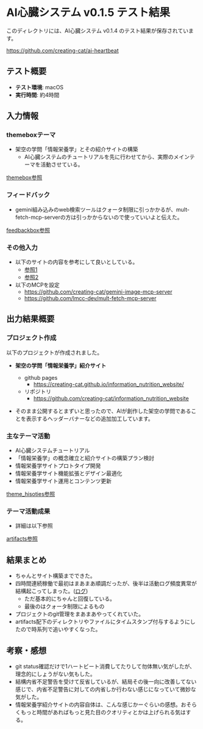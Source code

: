 # AI心臓システム v0.1.5 テスト結果

このディレクトリには、AI心臓システム v0.1.4 のテスト結果が保存されています。

https://github.com/creating-cat/ai-heartbeat

## テスト概要

- **テスト環境**: macOS
- **実行時間**: 約4時間

## 入力情報

### themeboxテーマ

* 架空の学問「情報栄養学」とその紹介サイトの構築
  * AI心臓システムのチュートリアルを先に行わせてから、実際のメインテーマを活動させている。

[themebox参照](./themebox/)

### フィードバック

* gemini組み込みのweb検索ツールはクォータ制限に引っかかるが、mult-fetch-mcp-serverの方は引っかからないので使っていいよと伝えた。

[feedbackbox参照](./feedbackbox)

### その他入力

* 以下のサイトの内容を参考にして良いとしている。
  * [参照1](https://creating-cat.com/labs/ai-sounding-board/board001-information-nutrition)
  * [参照2](https://creating-cat.com/labs/roo-talk/ai-talk/theme008-information-nutrition)
* 以下のMCPを設定
  * https://github.com/creating-cat/gemini-image-mcp-server
  * https://github.com/lmcc-dev/mult-fetch-mcp-server


## 出力結果概要

### プロジェクト作成

以下のプロジェクトが作成されました。

- **架空の学問「情報栄養学」紹介サイト**
  - github pages
    - https://creating-cat.github.io/information_nutrition_website/
  - リポジトリ
    - https://github.com/creating-cat/information_nutrition_website

- そのまま公開するとまずいと思ったので、AIが創作した架空の学問であることを表示するヘッダーバナーなどの追加加工しています。


### 主なテーマ活動

* AI心臓システムチュートリアル
* 「情報栄養学」の概念確立と紹介サイトの構築プラン検討
* 情報栄養学サイトプロトタイプ開発
* 情報栄養学サイト機能拡張とデザイン最適化
* 情報栄養学サイト運用とコンテンツ更新

[theme_hisoties参照](./artifacts/theme_histories/)

### テーマ活動成果

* 詳細は以下参照

[artifacts参照](./artifacts/)


## 結果まとめ

* ちゃんとサイト構築までできた。
* 四時間連続稼働で最初はまあまあ順調だったが、後半は活動ログ頻度異常が結構起こってしまった。([ログ](./logs/heartbeat_20250716234146.log))
  * ただ基本的にちゃんと回復している。
  * 最後のはクォータ制限によるもの
* プロジェクトのgit管理をまあまあやってくれていた。
* artifacts配下のディレクトリやファイルにタイムスタンプ付与するようにしたので時系列で追いやすくなった。

## 考察・感想

* git status確認だけで1ハートビート消費してたりして勿体無い気がしたが、理念的にしょうがない気もした。
* 結構内省不足警告を受けて反省しているが、結局その後一向に改善してない感じで、内省不足警告に対しての内省しか行わない感じになっていて微妙な気がした。
* 情報栄養学紹介サイトの内容自体は、こんな感じかーぐらいの感想。おそらくもっと時間があればもっと見た目のクオリティとかは上げられる気はする。
